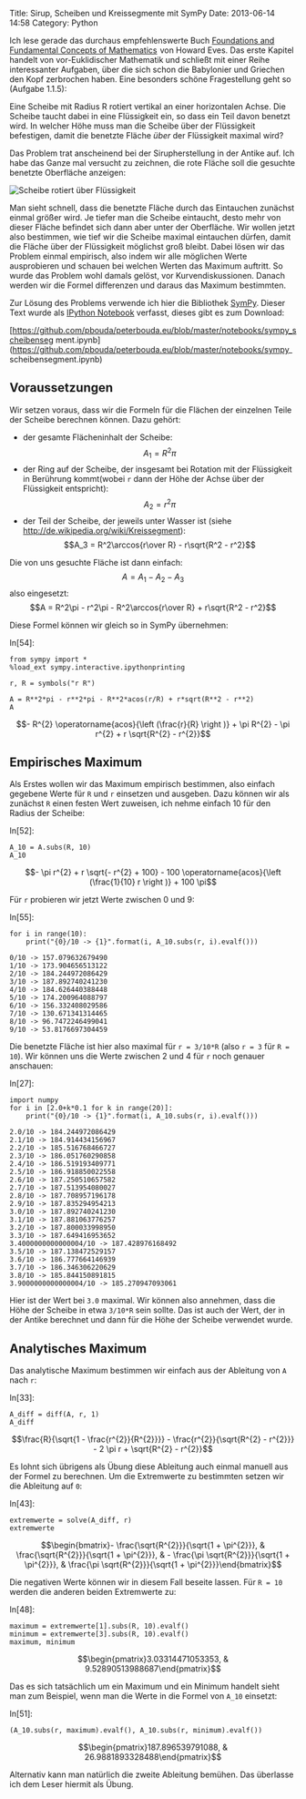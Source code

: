 Title: Sirup, Scheiben und Kreissegmente mit SymPy
Date: 2013-06-14 14:58
Category: Python

<script type="text/javascript"
  src="http://cdn.mathjax.org/mathjax/latest/MathJax.js?config=TeX-AMS-MML_HTMLorMML">
</script>

Ich lese gerade das durchaus empfehlenswerte Buch <a href="http://www.amazon.de/
gp/product/048669609X/ref=as_li_qf_sp_asin_tl?ie=UTF8&camp=1638&creative=6742&cr
eativeASIN=048669609X&linkCode=as2&tag=jsusde-21">Foundations and Fundamental
Concepts of Mathematics</a><img src="http://www.assoc-
amazon.de/e/ir?t=jsusde-21&l=as2&o=3&a=048669609X" width="1" height="1"
border="0" alt="" style="border:none !important; margin:0px !important;" /> von
Howard Eves. Das erste Kapitel handelt von vor-Euklidischer Mathematik und
schließt mit einer Reihe interessanter Aufgaben, über die sich schon die
Babylonier und Griechen den Kopf zerbrochen haben. Eine besonders schöne
Fragestellung geht so (Aufgabe 1.1.5):

Eine Scheibe mit Radius R rotiert vertikal an einer horizontalen Achse. Die
Scheibe taucht dabei in eine Flüssigkeit ein, so dass ein Teil davon benetzt
wird. In welcher Höhe muss man die Scheibe über der Flüssigkeit befestigen,
damit die benetzte Fläche *über* der Flüssigkeit maximal wird?

Das Problem trat anscheinend bei der Sirupherstellung in der Antike auf. Ich
habe das Ganze mal versucht zu zeichnen, die rote Fläche soll die gesuchte
benetzte Oberfläche anzeigen:

![Scheibe rotiert über Flüssigkeit](/static/images/sirupscheibe.png)

Man sieht schnell, dass die benetzte Fläche durch das Eintauchen zunächst einmal
größer wird. Je tiefer man die Scheibe eintaucht, desto mehr von dieser Fläche
befindet sich dann aber unter der Oberfläche. Wir wollen jetzt also bestimmen,
wie tief wir die Scheibe maximal eintauchen dürfen, damit die Fläche über der
Flüssigkeit möglichst groß bleibt. Dabei lösen wir das Problem einmal empirisch,
also indem wir alle möglichen Werte ausprobieren und schauen bei welchen Werten
das Maximum auftritt. So wurde das Problem wohl damals gelöst, vor
Kurvendiskussionen. Danach werden wir die Formel differenzen und daraus das
Maximum bestimmten.

Zur Lösung des Problems verwende ich hier die Bibliothek
[SymPy](http://sympy.org/). Dieser Text wurde als [IPython
Notebook](http://ipython.org/notebook.html) verfasst, dieses gibt es zum
Download:

[https://github.com/pbouda/peterbouda.eu/blob/master/notebooks/sympy_scheibenseg
ment.ipynb](https://github.com/pbouda/peterbouda.eu/blob/master/notebooks/sympy_
scheibensegment.ipynb)

## Voraussetzungen

Wir setzen voraus, dass wir die Formeln für die Flächen der einzelnen Teile der
Scheibe berechnen können. Dazu gehört:

* der gesamte Flächeninhalt der Scheibe: $$A_1 = R^2\pi$$
* der Ring auf der Scheibe, der insgesamt bei Rotation mit der Flüssigkeit in
Berührung kommt(wobei `r` dann der Höhe der Achse über der Flüssigkeit
entspricht): $$A_2 = r^2\pi$$
* der Teil der Scheibe, der jeweils unter Wasser ist (siehe
http://de.wikipedia.org/wiki/Kreissegment): $$A_3 = R^2\arccos{r\over R} -
r\sqrt{R^2 - r^2}$$

Die von uns gesuchte Fläche ist dann einfach: $$A = A_1 - A_2 - A_3$$
also eingesetzt: $$A = R^2\pi - r^2\pi - R^2\arccos{r\over R} + r\sqrt{R^2 -
r^2}$$

Diese Formel können wir gleich so in SymPy übernehmen:

In[54]:
```
from sympy import *
%load_ext sympy.interactive.ipythonprinting

r, R = symbols("r R")

A = R**2*pi - r**2*pi - R**2*acos(r/R) + r*sqrt(R**2 - r**2)
A
```


$$- R^{2} \operatorname{acos}{\left (\frac{r}{R} \right )} + \pi R^{2} - \pi r^{2} + r \sqrt{R^{2} - r^{2}}$$


## Empirisches Maximum

Als Erstes wollen wir das Maximum empirisch bestimmen, also einfach gegebene
Werte für `R` und `r` einsetzen und ausgeben. Dazu können wir als zunächst `R`
einen festen Wert zuweisen, ich nehme einfach 10 für den Radius der Scheibe:

In[52]:
```
A_10 = A.subs(R, 10)
A_10
```


$$- \pi r^{2} + r \sqrt{- r^{2} + 100} - 100 \operatorname{acos}{\left (\frac{1}{10} r \right )} + 100 \pi$$


Für `r` probieren wir jetzt Werte zwischen 0 und 9:

In[55]:
```
for i in range(10):
    print("{0}/10 -> {1}".format(i, A_10.subs(r, i).evalf()))
```

    0/10 -> 157.079632679490
    1/10 -> 173.904656513122
    2/10 -> 184.244972086429
    3/10 -> 187.892740241230
    4/10 -> 184.626440388448
    5/10 -> 174.200964088797
    6/10 -> 156.332408029586
    7/10 -> 130.671341314465
    8/10 -> 96.7472246499041
    9/10 -> 53.8176697304459
    

Die benetzte Fläche ist hier also maximal für `r = 3/10*R` (also `r = 3` für `R
= 10`). Wir können uns die Werte zwischen 2 und 4 für `r` noch genauer
anschauen:

In[27]:
```
import numpy
for i in [2.0+k*0.1 for k in range(20)]:
    print("{0}/10 -> {1}".format(i, A_10.subs(r, i).evalf()))
```

    2.0/10 -> 184.244972086429
    2.1/10 -> 184.914434156967
    2.2/10 -> 185.516768466727
    2.3/10 -> 186.051760290858
    2.4/10 -> 186.519193409771
    2.5/10 -> 186.918850022558
    2.6/10 -> 187.250510657582
    2.7/10 -> 187.513954080027
    2.8/10 -> 187.708957196178
    2.9/10 -> 187.835294954213
    3.0/10 -> 187.892740241230
    3.1/10 -> 187.881063776257
    3.2/10 -> 187.800033998950
    3.3/10 -> 187.649416953652
    3.4000000000000004/10 -> 187.428976168492
    3.5/10 -> 187.138472529157
    3.6/10 -> 186.777664146939
    3.7/10 -> 186.346306220629
    3.8/10 -> 185.844150891815
    3.9000000000000004/10 -> 185.270947093061
    

Hier ist der Wert bei `3.0` maximal. Wir können also annehmen, dass die Höhe der
Scheibe in etwa `3/10*R` sein sollte. Das ist auch der Wert, der in der Antike
berechnet und dann für die Höhe der Scheibe verwendet wurde.

## Analytisches Maximum

Das analytische Maximum bestimmen wir einfach aus der Ableitung von `A` nach
`r`:

In[33]:
```
A_diff = diff(A, r, 1)
A_diff
```


$$\frac{R}{\sqrt{1 - \frac{r^{2}}{R^{2}}}} - \frac{r^{2}}{\sqrt{R^{2} - r^{2}}} - 2 \pi r + \sqrt{R^{2} - r^{2}}$$


Es lohnt sich übrigens als Übung diese Ableitung auch einmal manuell aus der
Formel zu berechnen. Um die Extremwerte zu bestimmten setzen wir die Ableitung
auf `0`:

In[43]:
```
extremwerte = solve(A_diff, r)
extremwerte
```


$$\begin{bmatrix}- \frac{\sqrt{R^{2}}}{\sqrt{1 + \pi^{2}}}, & \frac{\sqrt{R^{2}}}{\sqrt{1 + \pi^{2}}}, & - \frac{\pi \sqrt{R^{2}}}{\sqrt{1 + \pi^{2}}}, & \frac{\pi \sqrt{R^{2}}}{\sqrt{1 + \pi^{2}}}\end{bmatrix}$$


Die negativen Werte können wir in diesem Fall beseite lassen. Für `R = 10`
werden die anderen beiden Extremwerte zu:

In[48]:
```
maximum = extremwerte[1].subs(R, 10).evalf()
minimum = extremwerte[3].subs(R, 10).evalf()
maximum, minimum
```


$$\begin{pmatrix}3.03314471053353, & 9.52890513988687\end{pmatrix}$$


Das es sich tatsächlich um ein Maximum und ein Minimum handelt sieht man zum
Beispiel, wenn man die Werte in die Formel von `A_10` einsetzt:

In[51]:
```
(A_10.subs(r, maximum).evalf(), A_10.subs(r, minimum).evalf())
```


$$\begin{pmatrix}187.896539791088, & 26.9881893328488\end{pmatrix}$$


Alternativ kann man natürlich die zweite Ableitung bemühen. Das überlasse ich
dem Leser hiermit als Übung.
